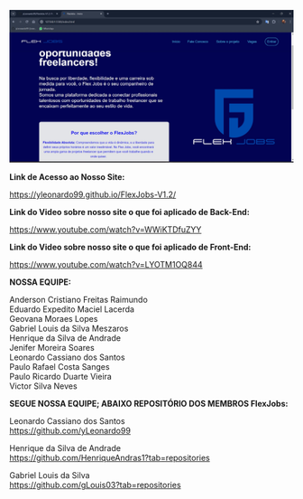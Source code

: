 ![CAPA_FLEXJOBS](https://github.com/yLeonardo99/FlexJobs-V1.2/blob/main/complements/images/capa.jpg)

<strong>Link de Acesso ao Nosso Site:</strong><br>

 https://yleonardo99.github.io/FlexJobs-V1.2/


<strong>Link do Video sobre nosso site o que foi aplicado de Back-End:</strong><br>

https://www.youtube.com/watch?v=WWiKTDfuZYY

<strong>Link do Video sobre nosso site o que foi aplicado de Front-End:</strong><br>

https://www.youtube.com/watch?v=LYOTM1OQ844

<b>NOSSA EQUIPE:</b>

Anderson Cristiano Freitas Raimundo <br>
Eduardo Expedito Maciel Lacerda <br>
Geovana Moraes Lopes <br>
Gabriel Louis da Silva Meszaros<br>
Henrique da Silva de Andrade <br>
Jenifer Moreira Soares <br>
Leonardo Cassiano dos Santos   
Paulo Rafael Costa Sanges<br>
Paulo Ricardo Duarte Vieira <br>
Victor Silva Neves <br>

<b>SEGUE NOSSA EQUIPE; ABAIXO REPOSITÓRIO DOS MEMBROS FlexJobs:</b>

Leonardo Cassiano dos Santos <br>
https://github.com/yLeonardo99 <br>

Henrique da Silva de Andrade<br>
https://github.com/HenriqueAndras1?tab=repositories<br>

Gabriel Louis da Silva <br>
https://github.com/gLouis03?tab=repositories<br>    
